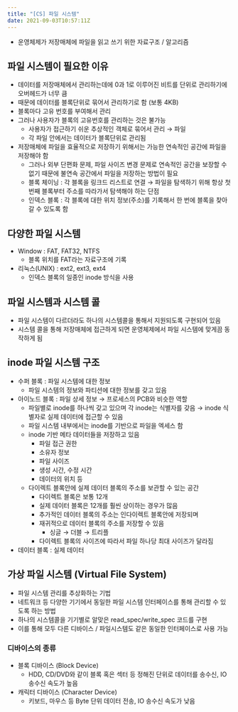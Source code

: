 ```yaml
---
title: "[CS] 파일 시스템"
date: 2021-09-03T10:57:11Z
---
```


- 운영체제가 저장매체에 파일을 읽고 쓰기 위한 자료구조 / 알고리즘

## 파일 시스템이 필요한 이유

- 데이터를 저장매체에서 관리하는데에 0과 1로 이루어진 비트를 단위로 관리하기에 오버헤드가 너무 큼
- 때문에 데이터를 블록단위로 묶어서 관리하기로 함 (보통 4KB)
- 블록마다 고유 번호를 부여해서 관리
- 그러나 사용자가 블록의 고유번호를 관리하는 것은 불가능
    - 사용자가 접근하기 쉬운 추상적인 객체로 묶어서 관리 → 파일
    - 각 파일 안에서는 데이터가 블록단위로 관리됨
- 저장매체에 파일을 효율적으로 저장하기 위해서는 가능한 연속적인 공간에 파일을 저장해야 함
    - 그러나 외부 단편화 문제, 파일 사이즈 변경 문제로 연속적인 공간을 보장할 수 없기 때문에 불연속 공간에서 파일을 저장하는 방법이 필요
    - 블록 체이닝 : 각 블록을 링크드 리스트로 연결 → 파일을 탐색하기 위해 항상 첫 번째 블록부터 주소를 따라가서 탐색해야 하는 단점
    - 인덱스 블록 : 각 블록에 대한 위치 정보(주소)를 기록해서 한 번에 블록을 찾아갈 수 있도록 함

## 다양한 파일 시스템

- Window : FAT, FAT32, NTFS
    - 블록 위치를 FAT라는 자료구조에 기록
- 리눅스(UNIX) : ext2, ext3, ext4
    - 인덱스 블록의 일종인 inode 방식을 사용

## 파일 시스템과 시스템 콜

- 파일 시스템이 다르더라도 하나의 시스템콜을 통해서 지원되도록 구현되어 있음
- 시스템 콜을 통해 저장매체에 접근하게 되면 운영체제에서 파일 시스템에 맞게끔 동작하게 됨

## inode 파일 시스템 구조

- 수퍼 블록 : 파일 시스템에 대한 정보
    - 파일 시스템의 정보와 파티션에 대한 정보를 갖고 있음
- 아이노드 블록 : 파일 상세 정보 → 프로세스의 PCB와 비슷한 역할
    - 파일별로 inode를 하나씩 갖고 있으며 각 inode는 식별자를 갖음 → inode 식별자로 실제 데이터에 접근할 수 있음
    - 파일 시스템 내부에서는 inode를 기반으로 파일을 엑세스 함
    - inode 기반 메타 데이터들을 저장하고 있음
        - 파일 접근 권한
        - 소유자 정보
        - 파일 사이즈
        - 생성 시간, 수정 시간
        - 데이터의 위치 등
    - 다이렉트 블록안에 실제 데이터 블록의 주소를 보관할 수 있는 공간
        - 다이렉트 블록은 보통 12개
        - 실제 데이터 블록은 12개를 훨씬 상이하는 경우가 많음
        - 추가적인 데이터 블록의 주소는 인다이렉트 블록안에 저장되며
        - 재귀적으로 데이터 블록의 주소를 저장할 수 있음
            - 싱글 → 더블 → 트리플
        - 다이렉트 블록의 사이즈에 따라서 파일 하나당 최대 사이즈가 달라짐
- 데이터 블록 : 실제 데이터

## 가상 파일 시스템 (Virtual File System)

- 파일 시스템 관리를 추상화하는 기법
- 네트워크 등 다양한 기기에서 동일한 파일 시스템 인터페이스를 통해 관리할 수 있도록 하는 방법
- 하나의 시스템콜을 기기별로 알맞은 read_spec/write_spec 코드를 구현
- 이를 통해 모두 다른 디바이스 / 파일시스템도 같은 동일한 인터페이스로 사용 가능

### 디바이스의 종류

- 블록 디바이스 (Block Device)
    - HDD, CD/DVD와 같이 블록 혹은 섹터 등 정해진 단위로 데이터를 송수신, IO 송수신 속도가 높음
- 캐릭터 디바이스 (Character Device)
    - 키보드, 마우스 등 Byte 단위 데이터 전송, IO 송수신 속도가 낮음